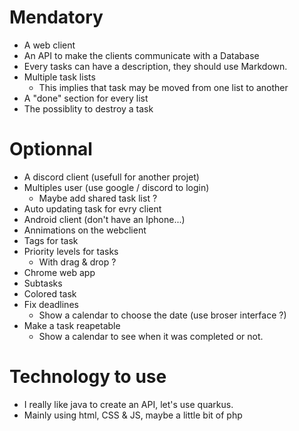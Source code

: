 # Mendatory
- A web client
- An API to make the clients communicate with a Database
- Every tasks can have a description, they should use Markdown.
- Multiple task lists
  - This implies that task may be moved from one list to another
- A "done" section for every list
- The possiblity to destroy a task

# Optionnal
- A discord client (usefull for another projet)
- Multiples user (use google / discord to login)
  - Maybe add shared task list ?
- Auto updating task for evry client
- Android client (don't have an Iphone...)
- Annimations on the webclient
- Tags for task
- Priority levels for tasks
  - With drag & drop ?
- Chrome web app
- Subtasks
- Colored task
- Fix deadlines
  - Show a calendar to choose the date (use broser interface ?)
- Make a task reapetable
  - Show a calendar to see when it was completed or not.

# Technology to use
- I really like java to create an API, let's use quarkus.
- Mainly using html, CSS & JS, maybe a little bit of php
